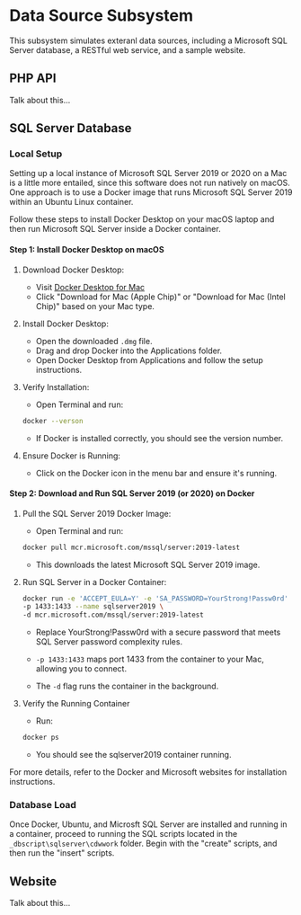 # Data Source Subsystem
This subsystem simulates exteranl data sources, including a Microsoft SQL Server database, a RESTful web service, and a sample website.

## PHP API
Talk about this...

## SQL Server Database
### Local Setup
Setting up a local instance of Microsoft SQL Server 2019 or 2020 on a Mac is a little more entailed, since this software does not run natively on macOS. One approach is to use a Docker image that runs Microsoft SQL Server 2019 within an Ubuntu Linux container.  

Follow these steps to install Docker Desktop on your macOS laptop and then run Microsoft SQL Server inside a Docker container.
#### Step 1: Install Docker Desktop on macOS
1. Download Docker Desktop:
   - Visit [Docker Desktop for Mac](https://www.docker.com/products/docker-desktop/)
   - Click "Download for Mac (Apple Chip)" or "Download for Mac (Intel Chip)" based on your Mac type.

2. Install Docker Desktop:
   - Open the downloaded `.dmg` file.
   - Drag and drop Docker into the Applications folder.
   - Open Docker Desktop from Applications and follow the setup instructions.

3. Verify Installation:
   - Open Terminal and run:  
   ```sh
   docker --verson
   ```

   - If Docker is installed correctly, you should see the version number.

4. Ensure Docker is Running:
   - Click on the Docker icon in the menu bar and ensure it's running.

#### Step 2: Download and Run SQL Server 2019 (or 2020) on Docker
1. Pull the SQL Server 2019 Docker Image:
   - Open Terminal and run:

   ```sh
   docker pull mcr.microsoft.com/mssql/server:2019-latest
   ```

   - This downloads the latest Microsoft SQL Server 2019 image.

2. Run SQL Server in a Docker Container:
   ```sh
   docker run -e 'ACCEPT_EULA=Y' -e 'SA_PASSWORD=YourStrong!Passw0rd' \
   -p 1433:1433 --name sqlserver2019 \
   -d mcr.microsoft.com/mssql/server:2019-latest
   ```

   - Replace YourStrong!Passw0rd with a secure password that meets SQL Server password complexity rules.

   - `-p 1433:1433` maps port 1433 from the container to your Mac, allowing you to connect.

   - The `-d` flag runs the container in the background.

3. Verify the Running Container
   - Run:
   ```sh
   docker ps
   ```

   - You should see the sqlserver2019 container running.

For more details, refer to the Docker and Microsoft websites for installation instructions.

### Database Load
Once Docker, Ubuntu, and Microsft SQL Server are installed and running in a container, proceed to running the SQL scripts located in the `_dbscript\sqlserver\cdwwork` folder. Begin with the "create" scripts, and then run the "insert" scripts.

## Website
Talk about this...
